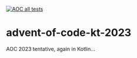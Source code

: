 [![AOC all tests](https://github.com/jventrib/advent-of-code-kt-2023/actions/workflows/build.yml/badge.svg)](https://github.com/jventrib/advent-of-code-kt-2022/actions/workflows/build.yml)

# advent-of-code-kt-2023

AOC 2023 tentative, again in Kotlin...
